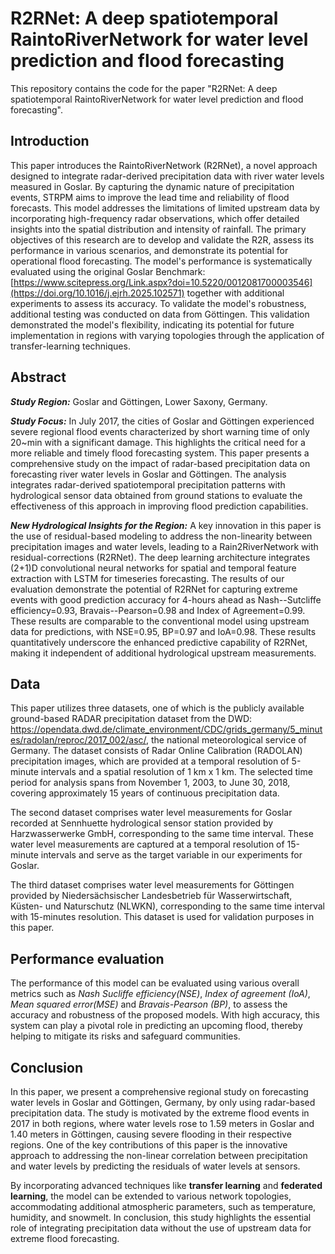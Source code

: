 # R2RNet: A deep spatiotemporal RaintoRiverNetwork for water level prediction and flood forecasting

This repository contains the code for the paper "R2RNet: A deep spatiotemporal RaintoRiverNetwork for water level prediction and flood forecasting".


## Introduction

This paper introduces the RaintoRiverNetwork (R2RNet), a novel approach designed to integrate radar-derived precipitation data with river water levels measured in Goslar. By capturing the dynamic nature of precipitation events, STRPM aims to improve the lead time and reliability of flood forecasts. This model addresses the limitations of limited upstream data by incorporating high-frequency radar observations, which offer detailed insights into the spatial distribution and intensity of rainfall. The primary objectives of this research are to develop and validate the R2R, assess its performance in various scenarios, and demonstrate its potential for operational flood forecasting. The model's performance is systematically evaluated using the original Goslar Benchmark: [https://www.scitepress.org/Link.aspx?doi=10.5220/0012081700003546](https://doi.org/10.1016/j.ejrh.2025.102571) together with additional experiments to assess its accuracy. To validate the model's robustness, additional testing was conducted on data from Göttingen. This validation demonstrated the model's flexibility, indicating its potential for future implementation in regions with varying topologies through the application of transfer-learning techniques.


## Abstract

***Study Region:*** Goslar and Göttingen, Lower Saxony, Germany.

***Study Focus:*** In July 2017, the cities of Goslar and Göttingen experienced severe regional flood events characterized by short warning time of only 20~min with a significant damage. This highlights the critical need for a more reliable and timely flood forecasting system. This paper presents a comprehensive study on the impact of radar-based precipitation data on forecasting river water levels in Goslar and Göttingen. The analysis integrates radar-derived spatiotemporal precipitation patterns with hydrological sensor data obtained from ground stations to evaluate the effectiveness of this approach in improving flood prediction capabilities. 

***New Hydrological Insights for the Region:*** A key innovation in this paper is the use of residual-based modeling to address the non-linearity between precipitation images and water levels, leading to a Rain2RiverNetwork with residual-corrections (R2RNet). The deep learning architecture integrates (2+1)D convolutional neural networks for spatial and temporal feature extraction with LSTM for timeseries forecasting. The results of our evaluation demonstrate the potential of R2RNet for capturing extreme events with good prediction accuracy for 4-hours ahead as Nash--Sutcliffe efficiency=0.93, Bravais--Pearson=0.98 and Index of Agreement=0.99. These results are comparable to the conventional model using upstream data for predictions, with NSE=0.95, BP=0.97 and IoA=0.98. These results quantitatively underscore the enhanced predictive capability of R2RNet, making it independent of additional hydrological upstream measurements.


## Data

This paper utilizes three datasets, one of which is the publicly available ground-based RADAR precipitation dataset from the DWD: https://opendata.dwd.de/climate_environment/CDC/grids_germany/5_minutes/radolan/reproc/2017_002/asc/, the national meteorological service of Germany. The dataset consists of Radar Online Calibration (RADOLAN) precipitation images, which are provided at a temporal resolution of 5-minute intervals and a spatial resolution of 1 km x 1 km. The selected time period for analysis spans from November 1, 2003, to June 30, 2018, covering approximately 15 years of continuous precipitation data. 

The second dataset comprises water level measurements for Goslar recorded at Sennhuette hydrological sensor station provided by Harzwasserwerke GmbH, corresponding to the same time interval. These water level measurements are captured at a temporal resolution of 15-minute intervals and serve as the target variable in our experiments for Goslar. 

The third dataset comprises water level measurements for Göttingen provided by Niedersächsischer Landesbetrieb für Wasserwirtschaft, Küsten- und Naturschutz (NLWKN), corresponding to the same time interval with 15-minutes resolution. This dataset is used for validation purposes in this paper.


## Performance evaluation

The performance of this model can be evaluated using various overall metrics such as *Nash Sucliffe efficiency(NSE)*, *Index of agreement (IoA)*, *Mean squared error(MSE)* and *Bravais-Pearson (BP)*, to assess the accuracy and robustness of the proposed models. With high accuracy, this system can play a pivotal role in predicting an upcoming flood, thereby helping to mitigate its risks and safeguard communities.


## Conclusion

In this paper, we present a comprehensive regional study on forecasting water levels in Goslar and Göttingen, Germany, by only using radar-based precipitation data. The study is motivated by the extreme flood events in 2017 in both regions, where water levels rose to 1.59 meters in Goslar and 1.40 meters in Göttingen, causing severe flooding in their respective regions. One of the key contributions of this paper is the innovative approach to addressing the non-linear correlation between precipitation and water levels by predicting the residuals of water levels at sensors.

By incorporating advanced techniques like **transfer learning** and **federated learning**, the model can be extended to various network topologies, accommodating additional atmospheric parameters, such as temperature, humidity, and snowmelt. In conclusion, this study highlights the essential role of integrating precipitation data without the use of upstream data for extreme flood forecasting.

